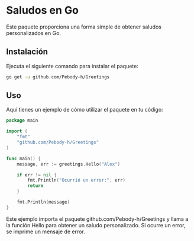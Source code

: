 # Saludos en Go

Este paquete proporciona una forma simple de obtener saludos personalizados en Go.

## Instalación 
Ejecuta el siguiente comando para instalar el paquete:
```bash
go get -u github.com/Pebody-h/Greetings
```

## Uso
Aquí tienes un ejemplo de cómo utilizar el paquete en tu código:

```go
package main

import (
    "fmt"
    "github.com/Pebody-h/Greetings"
)

func main() {
    message, err := greetings.Hello("Alex")

    if err != nil {
        fmt.Println("Ocurrió un error:", err)
        return
    }

    fmt.Println(message)
}

```
Este ejemplo importa el paquete github.com/Pebody-h/Greetings y llama a la función Hello para obtener un saludo personalizado. Si ocurre un error, se imprime un mensaje de error.